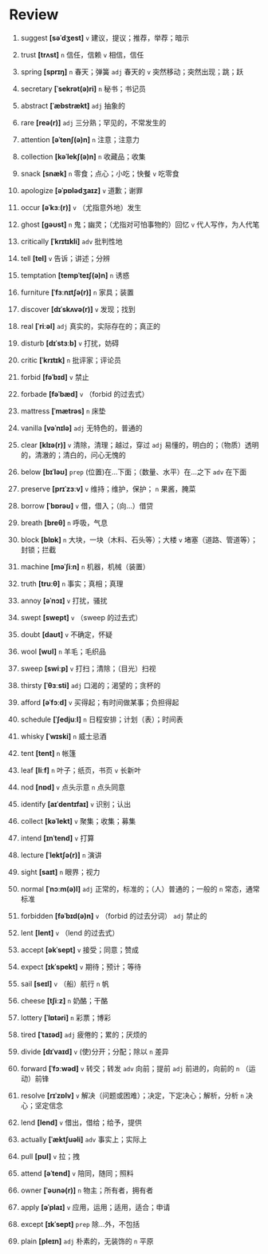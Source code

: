 # Review
1. suggest **[səˈdʒest]** `v` 建议，提议；推荐，举荐；暗示

2. trust **[trʌst]** `n` 信任，信赖 `v` 相信，信任

3. spring **[sprɪŋ]** `n` 春天；弹簧 `adj` 春天的 `v` 突然移动；突然出现；跳；跃

4. secretary **[ˈsekrət(ə)ri]** `n` 秘书；书记员

5. abstract **[ˈæbstrækt]** `adj` 抽象的

6. rare **[reə(r)]** `adj` 三分熟；罕见的，不常发生的

7. attention **[əˈtenʃ(ə)n]** `n` 注意；注意力

8. collection **[kəˈlekʃ(ə)n]** `n` 收藏品；收集

9. snack **[snæk]** `n` 零食；点心；小吃；快餐 `v` 吃零食

10. apologize **[əˈpɒlədʒaɪz]** `v` 道歉；谢罪

11. occur **[əˈkɜː(r)]** `v` （尤指意外地）发生

12. ghost **[ɡəʊst]** `n` 鬼；幽灵；（尤指对可怕事物的）回忆 `v` 代人写作，为人代笔

13. critically **[ˈkrɪtɪkli]** `adv` 批判性地

14. tell **[tel]** `v` 告诉；讲述；分辨

15. temptation **[tempˈteɪʃ(ə)n]** `n` 诱惑

16. furniture **[ˈfɜːnɪtʃə(r)]** `n` 家具；装置

17. discover **[dɪˈskʌvə(r)]** `v` 发现；找到

18. real **[ˈriːəl]** `adj` 真实的，实际存在的；真正的

19. disturb **[dɪˈstɜːb]** `v` 打扰，妨碍

20. critic **[ˈkrɪtɪk]** `n` 批评家；评论员

21. forbid **[fəˈbɪd]** `v` 禁止

22. forbade **[fəˈbæd]** `v` （forbid 的过去式）

23. mattress **[ˈmætrəs]** `n` 床垫

24. vanilla **[vəˈnɪlə]** `adj` 无特色的，普通的

25. clear **[klɪə(r)]** `v` 清除，清理；越过，穿过 `adj` 易懂的，明白的；（物质）透明的，清澈的；清白的，问心无愧的

26. below **[bɪˈləʊ]** `prep` (位置)在...下面；（数量、水平）在...之下 `adv` 在下面

27. preserve **[prɪˈzɜːv]** `v` 维持；维护，保护； `n` 果酱，腌菜

28. borrow **[ˈbɒrəʊ]** `v` 借，借入；（向...）借贷

29. breath **[breθ]** `n` 呼吸，气息

30. block **[blɒk]** `n` 大块，一块（木料、石头等）；大楼 `v` 堵塞（道路、管道等）；封锁；拦截

31. machine **[məˈʃiːn]** `n` 机器，机械（装置）

32. truth **[truːθ]** `n` 事实；真相；真理

33. annoy **[əˈnɔɪ]** `v` 打扰，骚扰

34. swept **[swept]** `v` （sweep 的过去式）

35. doubt **[daʊt]** `v` 不确定，怀疑

36. wool **[wʊl]** `n` 羊毛；毛织品

37. sweep **[swiːp]** `v` 打扫；清除；（目光）扫视

38. thirsty **[ˈθɜːsti]** `adj` 口渴的；渴望的；贪杯的

39. afford **[əˈfɔːd]** `v` 买得起；有时间做某事；负担得起

40. schedule **[ˈʃedjuːl]** `n` 日程安排；计划（表）；时间表

41. whisky **[ˈwɪski]** `n` 威士忌酒

42. tent **[tent]** `n` 帐篷

43. leaf **[liːf]** `n` 叶子；纸页，书页 `v` 长新叶

44. nod **[nɒd]** `v` 点头示意 `n` 点头同意

45. identify **[aɪˈdentɪfaɪ]** `v` 识别；认出

46. collect **[kəˈlekt]** `v` 聚集；收集；募集

47. intend **[ɪnˈtend]** `v` 打算

48. lecture **[ˈlektʃə(r)]** `n` 演讲

49. sight **[saɪt]** `n` 眼界；视力

50. normal **[ˈnɔːm(ə)l]** `adj` 正常的，标准的；（人）普通的；一般的 `n` 常态，通常标准

51. forbidden **[fəˈbɪd(ə)n]** `v` （forbid 的过去分词） `adj` 禁止的

52. lent **[lent]** `v` （lend 的过去式）

53. accept **[əkˈsept]** `v` 接受；同意；赞成

54. expect **[ɪkˈspekt]** `v` 期待；预计；等待

55. sail **[seɪl]** `v` （船）航行 `n` 帆

56. cheese **[tʃiːz]** `n` 奶酪；干酪

57. lottery **[ˈlɒtəri]** `n` 彩票；博彩

58. tired **[ˈtaɪəd]** `adj` 疲倦的；累的；厌烦的

59. divide **[dɪˈvaɪd]** `v` (使)分开；分配；除以 `n` 差异

60. forward **[ˈfɔːwəd]** `v` 转交；转发 `adv` 向前；提前 `adj` 前进的，向前的 `n` （运动）前锋

61. resolve **[rɪˈzɒlv]** `v` 解决（问题或困难）；决定，下定决心；解析，分析 `n` 决心；坚定信念

62. lend **[lend]** `v` 借出，借给；给予，提供

63. actually **[ˈæktʃuəli]** `adv` 事实上；实际上

64. pull **[pʊl]** `v` 拉；拽

65. attend **[əˈtend]** `v` 陪同，随同；照料

66. owner **[ˈəʊnə(r)]** `n` 物主；所有者，拥有者

67. apply **[əˈplaɪ]** `v` 应用，运用；适用，适合；申请

68. except **[ɪkˈsept]** `prep` 除...外，不包括

69. plain **[pleɪn]** `adj` 朴素的，无装饰的 `n` 平原

